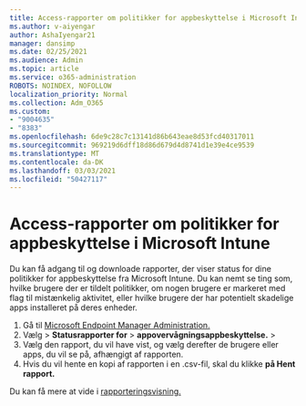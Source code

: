 ```yaml
---
title: Access-rapporter om politikker for appbeskyttelse i Microsoft Intune
ms.author: v-aiyengar
author: AshaIyengar21
manager: dansimp
ms.date: 02/25/2021
ms.audience: Admin
ms.topic: article
ms.service: o365-administration
ROBOTS: NOINDEX, NOFOLLOW
localization_priority: Normal
ms.collection: Adm_O365
ms.custom:
- "9004635"
- "8383"
ms.openlocfilehash: 6de9c28c7c13141d86b643eae8d53fcd40317011
ms.sourcegitcommit: 969219d6dff18d86d679d4d8741d1e39e4ce9539
ms.translationtype: MT
ms.contentlocale: da-DK
ms.lasthandoff: 03/03/2021
ms.locfileid: "50427117"
---
```

# <a name="access-reports-about-app-protection-policies-in-microsoft-intune"></a>Access-rapporter om politikker for appbeskyttelse i Microsoft Intune

Du kan få adgang til og downloade rapporter, der viser status for dine politikker for appbeskyttelse fra Microsoft Intune. Du kan nemt se ting som, hvilke brugere der er tildelt politikker, om nogen brugere er markeret med flag til mistænkelig aktivitet, eller hvilke brugere der har potentielt skadelige apps installeret på deres enheder.

1. Gå til [Microsoft Endpoint Manager Administration.](https://go.microsoft.com/fwlink/?linkid=2109431)
1. Vælg   >  **Statusrapporter for**  >  **appovervågningsappbeskyttelse.**  >  
1. Vælg den rapport, du vil have vist, og vælg derefter de brugere eller apps, du vil se på, afhængigt af rapporten.
1. Hvis du vil hente en kopi af rapporten i en .csv-fil, skal du klikke **på Hent rapport.**

Du kan få mere at vide i [rapporteringsvisning.](https://go.microsoft.com/fwlink/?linkid=2109431)
